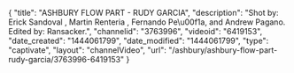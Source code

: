 {
    "title": "ASHBURY FLOW PART - RUDY GARCIA",
    "description": "Shot by: Erick Sandoval , Martin Renteria , Fernando Pe\u00f1a, and Andrew Pagano. Edited by: Ransacker.",
    "channelid": "3763996",
    "videoid": "6419153",
    "date_created": "1444061799",
    "date_modified": "1444061799",
    "type": "captivate",
    "layout": "channelVideo",
    "url": "\/ashbury\/ashbury-flow-part-rudy-garcia\/3763996-6419153"
}